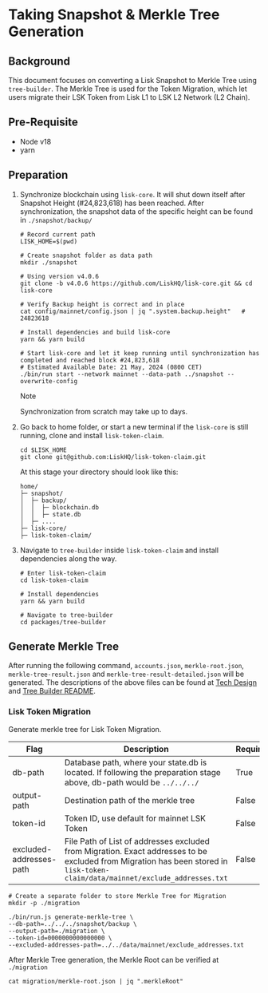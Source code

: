 # Taking Snapshot & Merkle Tree Generation

## Background

This document focuses on converting a Lisk Snapshot to Merkle Tree using `tree-builder`.
The Merkle Tree is used for the Token Migration, which let users migrate their LSK Token from Lisk L1 to LSK L2 Network (L2 Chain).

## Pre-Requisite

- Node v18
- yarn

## Preparation

1. Synchronize blockchain using `lisk-core`. It will shut down itself after Snapshot Height (#24,823,618) has been reached.
   After synchronization, the snapshot data of the specific height can be found in `./snapshot/backup/`

   ```
   # Record current path
   LISK_HOME=$(pwd)

   # Create snapshot folder as data path
   mkdir ./snapshot

   # Using version v4.0.6
   git clone -b v4.0.6 https://github.com/LiskHQ/lisk-core.git && cd lisk-core

   # Verify Backup height is correct and in place
   cat config/mainnet/config.json | jq ".system.backup.height"   # 24823618

   # Install dependencies and build lisk-core
   yarn && yarn build

   # Start lisk-core and let it keep running until synchronization has completed and reached block #24,823,618
   # Estimated Available Date: 21 May, 2024 (0800 CET)
   ./bin/run start --network mainnet --data-path ../snapshot --overwrite-config
   ```

   > [!NOTE]
   > Synchronization from scratch may take up to days.

2. Go back to home folder, or start a new terminal if the `lisk-core` is still running, clone and install `lisk-token-claim`.
   ```
   cd $LISK_HOME
   git clone git@github.com:LiskHQ/lisk-token-claim.git
   ```
   At this stage your directory should look like this:
   ```
   home/
   ├─ snapshot/
   │  ├─ backup/
   │  │  ├─ blockchain.db
   │  │  ├─ state.db
   │  ├─ ....
   ├─ lisk-core/
   ├─ lisk-token-claim/
   ```
3. Navigate to `tree-builder` inside `lisk-token-claim` and install dependencies along the way.

   ```
   # Enter lisk-token-claim
   cd lisk-token-claim

   # Install dependencies
   yarn && yarn build

   # Navigate to tree-builder
   cd packages/tree-builder
   ```

## Generate Merkle Tree

After running the following command, `accounts.json`, `merkle-root.json`, `merkle-tree-result.json` and `merkle-tree-result-detailed.json` will be generated.
The descriptions of the above files can be found at [Tech Design](./Tech_Design.md) and [Tree Builder README](../packages/tree-builder/README.md).

### Lisk Token Migration

Generate merkle tree for Lisk Token Migration.

| Flag                    | Description                                                                                                                                                                    | Required | Default            |
| ----------------------- | ------------------------------------------------------------------------------------------------------------------------------------------------------------------------------ | -------- | ------------------ |
| db-path                 | Database path, where your state.db is located. If following the preparation stage above, db-path would be `../../../`                                                          | True     |                    |
| output-path             | Destination path of the merkle tree                                                                                                                                            | False    | `./data`           |
| token-id                | Token ID, use default for mainnet LSK Token                                                                                                                                    | False    | `0000000000000000` |
| excluded-addresses-path | File Path of List of addresses excluded from Migration. Exact addresses to be excluded from Migration has been stored in `lisk-token-claim/data/mainnet/exclude_addresses.txt` | False    | `""`               |

```
# Create a separate folder to store Merkle Tree for Migration
mkdir -p ./migration

./bin/run.js generate-merkle-tree \
--db-path=../../../snapshot/backup \
--output-path=./migration \
--token-id=0000000000000000 \
--excluded-addresses-path=../../data/mainnet/exclude_addresses.txt
```

After Merkle Tree generation, the Merkle Root can be verified at `./migration`

```
cat migration/merkle-root.json | jq ".merkleRoot"
```
